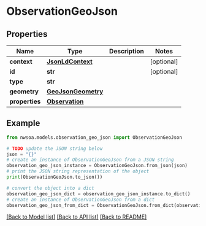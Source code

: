 # ObservationGeoJson


## Properties

Name | Type | Description | Notes
------------ | ------------- | ------------- | -------------
**context** | [**JsonLdContext**](JsonLdContext.md) |  | [optional] 
**id** | **str** |  | [optional] 
**type** | **str** |  | 
**geometry** | [**GeoJsonGeometry**](GeoJsonGeometry.md) |  | 
**properties** | [**Observation**](Observation.md) |  | 

## Example

```python
from nwsoa.models.observation_geo_json import ObservationGeoJson

# TODO update the JSON string below
json = "{}"
# create an instance of ObservationGeoJson from a JSON string
observation_geo_json_instance = ObservationGeoJson.from_json(json)
# print the JSON string representation of the object
print(ObservationGeoJson.to_json())

# convert the object into a dict
observation_geo_json_dict = observation_geo_json_instance.to_dict()
# create an instance of ObservationGeoJson from a dict
observation_geo_json_from_dict = ObservationGeoJson.from_dict(observation_geo_json_dict)
```
[[Back to Model list]](../README.md#documentation-for-models) [[Back to API list]](../README.md#documentation-for-api-endpoints) [[Back to README]](../README.md)


